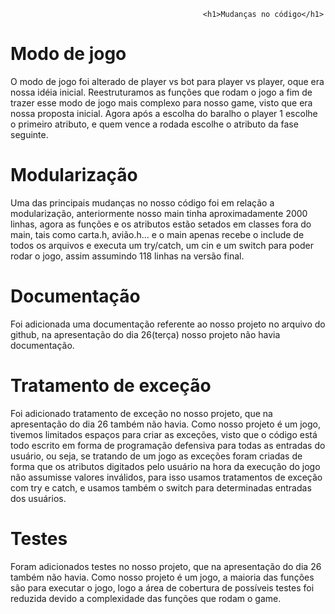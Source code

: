                                               <h1>Mudanças no código</h1>
<h1>Modo de jogo</h1>
O modo de jogo foi alterado de player vs bot para player vs player, oque era nossa idéia inicial. Reestruturamos as funções que 
rodam o jogo a fim de trazer esse modo de jogo mais complexo para nosso game, visto que era nossa proposta inicial. Agora após a 
escolha do  baralho o player 1 escolhe o primeiro atributo, e quem vence a rodada escolhe o atributo da fase seguinte.

<h1>Modularização</h1>
 Uma das principais mudanças no nosso código foi em relação a modularização, anteriormente nosso main tinha aproximadamente 2000 
 linhas, agora as funções e os atributos estão setados em classes fora do main, tais como carta.h, avião.h... e o main apenas 
 recebe o include de todos os arquivos e executa um try/catch, um cin e um switch para poder rodar o jogo, assim assumindo 
 118 linhas na versão final.

<h1>Documentação</h1>
Foi adicionada uma documentação referente ao nosso projeto no arquivo do github, na apresentação do dia 26(terça) nosso projeto não 
havia documentação.


<h1>Tratamento de exceção</h1>
Foi adicionado tratamento de exceção no nosso projeto, que na apresentação do dia 26 também não havia. Como nosso projeto é um jogo,
tivemos limitados espaços para criar as exceções, visto que o código está todo escrito em forma de programação defensiva para todas
as entradas do usuário, ou seja, se tratando de um jogo as exceções foram criadas de forma que os atributos digitados pelo usuário
na hora da execução do jogo não assumisse  valores inválidos, para isso usamos tratamentos de exceção com try e catch, e usamos 
também o switch para determinadas entradas dos usuários.

<h1>Testes</h1>
Foram adicionados testes no nosso projeto, que na apresentação do dia 26 também não havia. Como nosso projeto é um jogo, a maioria 
das funções são para executar o jogo, logo a área de cobertura de possíveis testes foi reduzida devido a complexidade das funções 
que rodam o game.


